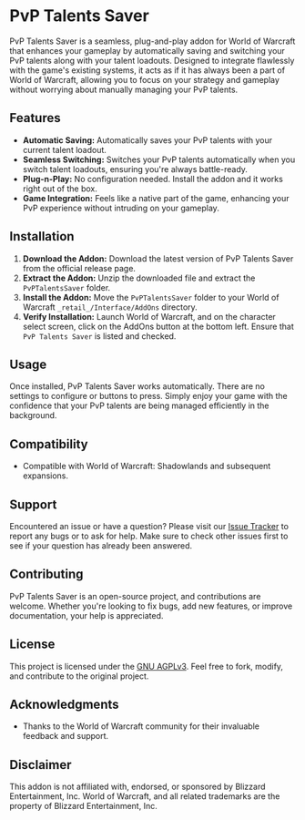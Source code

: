 # PvP Talents Saver

PvP Talents Saver is a seamless, plug-and-play addon for World of Warcraft that enhances your gameplay by automatically saving and switching your PvP talents along with your talent loadouts. Designed to integrate flawlessly with the game's existing systems, it acts as if it has always been a part of World of Warcraft, allowing you to focus on your strategy and gameplay without worrying about manually managing your PvP talents.

## Features

- **Automatic Saving:** Automatically saves your PvP talents with your current talent loadout.
- **Seamless Switching:** Switches your PvP talents automatically when you switch talent loadouts, ensuring you're always battle-ready.
- **Plug-n-Play:** No configuration needed. Install the addon and it works right out of the box.
- **Game Integration:** Feels like a native part of the game, enhancing your PvP experience without intruding on your gameplay.

## Installation

1. **Download the Addon:** Download the latest version of PvP Talents Saver from the official release page.
2. **Extract the Addon:** Unzip the downloaded file and extract the `PvPTalentsSaver` folder.
3. **Install the Addon:** Move the `PvPTalentsSaver` folder to your World of Warcraft `_retail_/Interface/AddOns` directory.
4. **Verify Installation:** Launch World of Warcraft, and on the character select screen, click on the AddOns button at the bottom left. Ensure that `PvP Talents Saver` is listed and checked.

## Usage

Once installed, PvP Talents Saver works automatically. There are no settings to configure or buttons to press. Simply enjoy your game with the confidence that your PvP talents are being managed efficiently in the background.

## Compatibility

- Compatible with World of Warcraft: Shadowlands and subsequent expansions.

## Support

Encountered an issue or have a question? Please visit our [Issue Tracker](https://github.com/guicaulada/PvPTalentsSaver/issues) to report any bugs or to ask for help. Make sure to check other issues first to see if your question has already been answered.

## Contributing

PvP Talents Saver is an open-source project, and contributions are welcome. Whether you're looking to fix bugs, add new features, or improve documentation, your help is appreciated.

## License

This project is licensed under the [GNU AGPLv3](LICENSE). Feel free to fork, modify, and contribute to the original project.

## Acknowledgments

- Thanks to the World of Warcraft community for their invaluable feedback and support.

## Disclaimer

This addon is not affiliated with, endorsed, or sponsored by Blizzard Entertainment, Inc. World of Warcraft, and all related trademarks are the property of Blizzard Entertainment, Inc.
